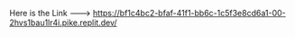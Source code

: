 Here is the Link ---> https://bf1c4bc2-bfaf-41f1-bb6c-1c5f3e8cd6a1-00-2hvs1bau1lr4i.pike.replit.dev/
